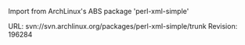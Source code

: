 Import from ArchLinux's ABS package 'perl-xml-simple'

URL: svn://svn.archlinux.org/packages/perl-xml-simple/trunk
Revision: 196284
